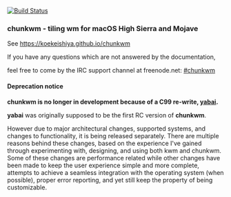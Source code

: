 [![Build Status](https://travis-ci.org/koekeishiya/chunkwm.svg?branch=master)](https://travis-ci.org/koekeishiya/chunkwm)

### chunkwm - tiling wm for macOS High Sierra and Mojave
See https://koekeishiya.github.io/chunkwm

If you have any questions which are not answered by the documentation,

feel free to come by the IRC support channel at freenode.net: [#chunkwm](https://webchat.freenode.net/?channels=#chunkwm)

#### Deprecation notice

**chunkwm is no longer in development because of a C99 re-write, [yabai](https://github.com/koekeishiya/yabai).**

**yabai** was originally supposed to be the first RC version of **chunkwm**.

However due to major architectural changes, supported systems, and changes to functionality, it is being released separately. There are multiple reasons behind these changes, based on the experience I've gained through experimenting with, designing, and using both kwm and chunkwm. Some of these changes are performance related while other changes have been made to keep the user experience simple and more complete, attempts to achieve a seamless integration with the operating system (when possible), proper error reporting, and yet still keep the property of being customizable.

